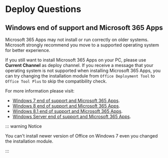 # Deploy Questions

## Windows end of support and Microsoft 365 Apps

Microsoft 365 Apps may not install or run correctly on older systems. Microsoft strongly recommend you move to a supported operating system for better experience.

If you still want to install Microsoft 365 Apps on your PC, please use **Current Channel** as deploy channel. If you receive a message that your operating system is not supported when installing Microsoft 365 Apps, you can try changing the installation module from `Office Deployment Tool` to `Office Tool Plus` to skip the compatibility check.

For more information please visit:

- [Windows 7 end of support and Microsoft 365 Apps](https://docs.microsoft.com/en-us/deployoffice/endofsupport/windows-7-support).
- [Windows 8 end of support and Microsoft 365 Apps](https://docs.microsoft.com/en-us/deployoffice/endofsupport/windows-8-support).
- [Windows 8.1 end of support and Microsoft 365 Apps](https://docs.microsoft.com/en-us/deployoffice/endofsupport/windows-81-support).
- [Windows Server end of support and Microsoft 365 Apps](https://docs.microsoft.com/en-us/deployoffice/endofsupport/windows-server-support).

::: warning Notice

You can't install newer version of Office on Windows 7 even you changed the installation module.

:::
